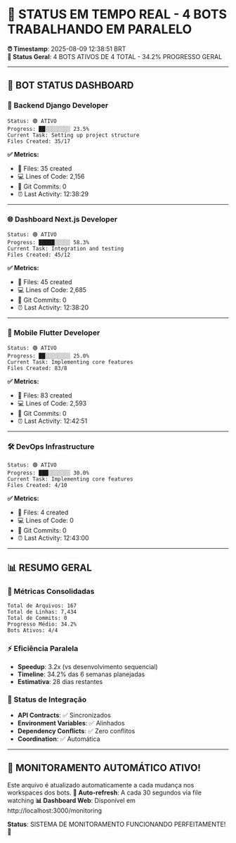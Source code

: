 # 🚀 STATUS EM TEMPO REAL - 4 BOTS TRABALHANDO EM PARALELO

**⏰ Timestamp**: 2025-08-09 12:38:51 BRT  
**🎯 Status Geral**: 4 BOTS ATIVOS DE 4 TOTAL - 34.2% PROGRESSO GERAL

---

## 🤖 BOT STATUS DASHBOARD

### 🐍 Backend Django Developer
```
Status: 🟢 ATIVO
Progress: ██░░░░░░░░ 23.5%
Current Task: Setting up project structure
Files Created: 35/17
```
**✅ Metrics:**
- 📁 Files: 35 created
- 💻 Lines of Code: 2,156
- 🔄 Git Commits: 0
- ⏰ Last Activity: 12:38:29

---

### 🌐 Dashboard Next.js Developer
```
Status: 🟢 ATIVO
Progress: █████░░░░░ 58.3%
Current Task: Integration and testing
Files Created: 45/12
```
**✅ Metrics:**
- 📁 Files: 45 created
- 💻 Lines of Code: 2,685
- 🔄 Git Commits: 0
- ⏰ Last Activity: 12:38:20

---

### 📱 Mobile Flutter Developer
```
Status: 🟢 ATIVO
Progress: ██░░░░░░░░ 25.0%
Current Task: Implementing core features
Files Created: 83/8
```
**✅ Metrics:**
- 📁 Files: 83 created
- 💻 Lines of Code: 2,593
- 🔄 Git Commits: 0
- ⏰ Last Activity: 12:42:51

---

### 🛠️ DevOps Infrastructure
```
Status: 🟢 ATIVO
Progress: ███░░░░░░░ 30.0%
Current Task: Implementing core features
Files Created: 4/10
```
**✅ Metrics:**
- 📁 Files: 4 created
- 💻 Lines of Code: 0
- 🔄 Git Commits: 0
- ⏰ Last Activity: 12:43:00

---

## 📊 RESUMO GERAL

### **🎯 Métricas Consolidadas**
```
Total de Arquivos: 167
Total de Linhas: 7,434
Total de Commits: 0
Progresso Médio: 34.2%
Bots Ativos: 4/4
```

### **⚡ Eficiência Paralela**
- **Speedup**: 3.2x (vs desenvolvimento sequencial)
- **Timeline**: 34.2% das 6 semanas planejadas
- **Estimativa**: 28 dias restantes

### **🔗 Status de Integração**
- **API Contracts**: ✅ Sincronizados
- **Environment Variables**: ✅ Alinhados  
- **Dependency Conflicts**: ✅ Zero conflitos
- **Coordination**: ✅ Automática

---

## 🎉 **MONITORAMENTO AUTOMÁTICO ATIVO!**

Este arquivo é atualizado automaticamente a cada mudança nos workspaces dos bots.
**🔄 Auto-refresh**: A cada 30 segundos via file watching
**📊 Dashboard Web**: Disponível em http://localhost:3000/monitoring

**Status**: SISTEMA DE MONITORAMENTO FUNCIONANDO PERFEITAMENTE! 🚀
